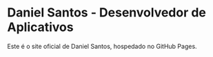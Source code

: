 # Daniel Santos - Desenvolvedor de Aplicativos

Este é o site oficial de Daniel Santos, hospedado no GitHub Pages.